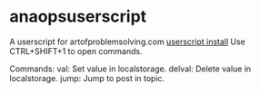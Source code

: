 # anaopsuserscript
A userscript for artofproblemsolving.com
<a href="https://github.com/epiccakeking/anaopsuserscript/raw/master/anaopsuserscript.user.js">userscript install</a>
Use CTRL+SHIFT+1 to open commands.

Commands:
val: Set value in localstorage.
delval: Delete value in localstorage.
jump: Jump to post in topic.
